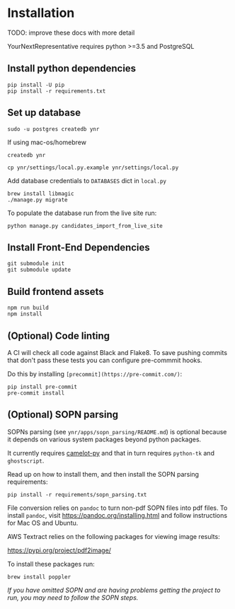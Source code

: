 # Installation

TODO: improve these docs with more detail

YourNextRepresentative requires python >=3.5 and PostgreSQL

## Install python dependencies

```
pip install -U pip
pip install -r requirements.txt
```

## Set up database

```
sudo -u postgres createdb ynr
```

If using mac-os/homebrew
```
createdb ynr
```

```
cp ynr/settings/local.py.example ynr/settings/local.py
```

Add database credentials to `DATABASES` dict in `local.py`

```
brew install libmagic
./manage.py migrate
```

To populate the database run from the live site run:

```
python manage.py candidates_import_from_live_site
```

## Install Front-End Dependencies

```
git submodule init
git submodule update
```

## Build frontend assets

```
npm run build
npm install
```

## (Optional) Code linting

A CI will check all code against Black and Flake8. To save pushing commits that don't
pass these tests you can configure pre-commmit hooks.

Do this by installing `[precommit](https://pre-commit.com/)`:

```
pip install pre-commit
pre-commit install
```

## (Optional) SOPN parsing

SOPNs parsing (see `ynr/apps/sopn_parsing/README.md`) is optional
because it depends on various system packages beyond python packages.

It currently requires [camelot-py](https://camelot-py.readthedocs.io/en/master/user/install.html#install)
and that in turn requires `python-tk` and `ghostscript`.

Read up on how to install them, and then install the SOPN parsing requirements:

```
pip install -r requirements/sopn_parsing.txt
```

File conversion relies on `pandoc` to turn non-pdf SOPN files into pdf files.
To install `pandoc`, visit https://pandoc.org/installing.html and follow instructions
for Mac OS and Ubuntu.

AWS Textract relies on the following packages for viewing image results: 

https://pypi.org/project/pdf2image/

To install these packages run:

```
brew install poppler
```

_If you have omitted SOPN and are having problems getting the project to run, you may need to follow the SOPN steps._
